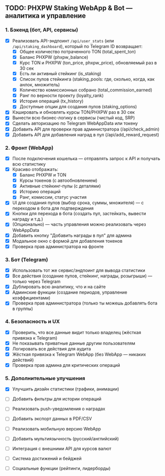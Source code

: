 
## TODO: PHXPW Staking WebApp & Bot — аналитика и управление

### 1. **Бэкенд (бот, API, сервисы)**
- [x] Реализовать API-эндпоинт `/api/user_stats` (или `/api/staking_dashboard`), который по Telegram ID возвращает:
  - [x] Общее количество потраченного TON (total_spent_ton)
  - [x] Баланс PHXPW (phxpw_balance)
  - [x] Курс TON и PHXPW (ton_price, phxpw_price), обновляемый раз в 30 сек
  - [x] Есть ли активный стейкинг (is_staking)
  - [x] Список пулов стейкинга (staking_pools: где, сколько, когда, как анлок, множитель)
  - [x] Количество комиссионных собрано (total_commission_earned)
  - [x] Ранг по верности проекту (loyalty_rank)
  - [x] История операций (tx_history)
  - [x] Доступные опции для создания пулов (staking_options)
- [x] Кэшировать и обновлять курсы TON/PHXPW раз в 30 сек
- [x] Вынести всю бизнес-логику в сервисы (чистый код, SRP)
- [x] Сделать авторизацию по Telegram WebAppData или токену
- [x] Добавить API для проверки прав администратора (/api/check_admin)
- [x] Добавить API для добавления наград в пул (/api/add_reward_request)

### 2. **Фронт (WebApp)**
- [x] После подключения кошелька — отправлять запрос к API и получать всю статистику
- [x] Красиво отображать:
  - [x] Баланс PHXPW и TON
  - [x] Курсы токенов (с автообновлением)
  - [x] Активные стейкинг-пулы (с деталями)
  - [x] Историю операций
  - [x] Ранг, комиссии, статус участия
- [x] UI для создания пулов (выбор срока, суммы, множителя) — с переходом в бота для подтверждения
- [x] Кнопки для перехода в бота (создать пул, застейкать, вывести награду и т.д.)
- [x] (Опционально) — часть управления можно реализовать через WebAppData
- [x] Добавить кнопку "Добавить награды в пул" для админа
- [x] Модальное окно с формой для добавления токенов
- [x] Проверка прав администратора на фронте

### 3. **Бот (Telegram)**
- [x] Использовать тот же сервис/эндпоинт для вывода статистики
- [x] Все действия (создание пулов, стейкинг, награды, розыгрыши) — только через Telegram
- [x] Дублировать всю аналитику, что и на сайте
- [x] Админские функции (создание периодов, управление коэффициентами)
- [x] Проверка прав администратора (только ты можешь добавлять бота в группы)

### 4. **Безопасность и UX**
- [x] Проверить, что все данные видит только владелец (жёсткая привязка к Telegram)
- [x] Не показывать приватные данные другим пользователям
- [x] Логировать все действия для аудита
- [x] Жёсткая привязка к Telegram WebApp (без WebApp — никаких действий)
- [x] Проверка прав админа для критических операций

### 5. **Дополнительные улучшения**
- [x] Улучшить дизайн статистики (графики, анимации)
- [ ] Добавить фильтры для истории операций
- [ ] Реализовать push-уведомления о наградах
- [ ] Добавить экспорт данных в PDF/CSV
- [ ] Реализовать мобильную версию WebApp
- [ ] Добавить мультиязычность (русский/английский)
- [ ] Интеграция с внешними API для курсов валют
- [ ] Система достижений и бейджей
- [ ] Социальные функции (рейтинги, лидерборды)

